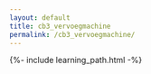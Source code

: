 ```yaml
---
layout: default
title: cb3_vervoegmachine
permalink: /cb3_vervoegmachine/
---
```


{%- include learning_path.html -%}
